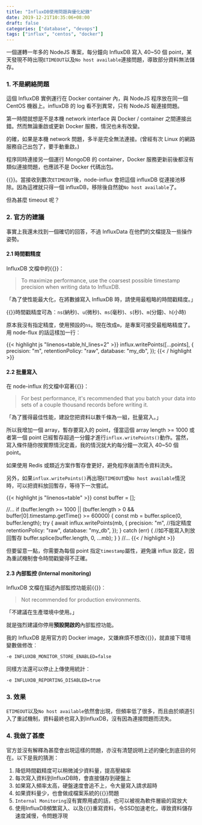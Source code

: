 ```yaml
---
title: "InfluxDB使用問題與優化紀錄"
date: 2019-12-21T10:35:06+08:00
draft: false
categories: ["database", "devops"]
tags: ["influx", "centos", "docker"]
---
```


一個運轉一年多的 NodeJS 專案，每分鐘向 InfluxDB 寫入 40~50 個 point，某天發現不時出現`ETIMEOUT`以及`No host available`連接問題，導致部分資料無法儲存。

<!--more-->

### 1. 不是網絡問題

這個 InfluxDB 實例運行在 Docker container 內，與 NodeJS 程序放在同一個 CentOS 機器上。influxDB 的 log 看不到異常，只有 NodeJS 報連接問題。

第一時間就想是不是本機 network interface 與 Docker / container 之間連接出錯。然而無論重啟或更新 Docker 服務，情況也未有改變。

的確，如果是本機 network 問題，多半是完全無法連接。(曾經有次 Linux 的網路服務自己出包了，要手動重啟。)

程序同時連接另一個運行 MongoDB 的 container，Docker 服務更新前後都沒有類似連接問題，也應該不是 Docker 代碼出包。

{{<blanklink name="這個問題也在 Github 上被提出過" href="https://github.com/node-influx/node-influx/issues/171#issuecomment-246092549">}}。當接收到數次`ETIMEOUT`後，node-influx 會把這個 influxDB 從連接池移除。因為這裡就只得一個 influxDB，移除後自然就`No host available`了。

但為甚麼 timeout 呢？

### 2. 官方的建議

事實上我還未找到一個確切的回答，不過 InfluxData 在他們的文檔提及一些操作姿勢。

#### 2.1 時間戳精度

InfluxDB 文檔中的{{<blanklink name="FAQ 寫道" href="https://docs.influxdata.com/influxdb/v1.7/troubleshooting/frequently-asked-questions/#does-the-precision-of-the-timestamp-matter">}}：

> To maximize performance, use the coarsest possible timestamp precision when writing data to InfluxDB.

「為了使性能最大化，在將數據寫入 InfluxDB 時，請使用最粗略的時間戳精度。」

{{<blanklink name="文檔記載" href="https://docs.influxdata.com/influxdb/v1.7/tools/api/#query-string-parameters-2">}}時間戳精度可為︰`ns`(納秒)、`u`(微秒)、`ms`(毫秒)、`s`(秒)、`m`(分鐘)、`h`(小時)

原本我沒有指定精度，使用預設的`ns`。現在改成`m`，是專案可接受最粗略精度了。用 node-flux 的話這樣加一行︰

{{< highlight js "linenos=table,hl_lines=2" >}}
influx.writePoints([...points], {
    precision: "m",
    retentionPolicy: "raw",
    database: "my_db",
});
{{< / highlight >}}

#### 2.2 批量寫入

在 node-influx 的文檔中寫著{{<blanklink name="這麼一句" href="https://node-influx.github.io/class/src/index.js~InfluxDB.html#instance-method-writePoints">}}：

> For best performance, it's recommended that you batch your data into sets of a couple thousand records before writing it.

「為了獲得最佳性能，建設您把資料以數千條為一組，批量寫入。」

所以我增加一個 array，暫存要寫入的 point，僅當這個 array length >= 1000 或者第一個 point 已經暫存超過一分鐘才進行`influx.writePoints()`動作。當然，寫入條件隨你按實際情況定義，我的情況就大約每分鐘一次寫入 40~50 個 point。

如果使用 Redis 或類近方案作暫存會更好，避免程序崩潰而令資料流失。

另外，如果`influx.writePoints()`再出現`ETIMEOUT`或`No host available`情況時，可以把資料放回暫存，等待下一次嘗試。

{{< highlight js "linenos=table" >}}
const buffer = [];

//...
if (buffer.length >= 1000 || (buffer.length > 0 && buffer[0].timestamp.getTime() >= 60000) {
    const mb = buffer.splice(0, buffer.length);
    try {
        await influx.writePoints(mb, {
            precision: "m", //指定精度
            retentionPolicy: "raw",
            database: "my_db",
        });
    } catch (err) {
        //如不能寫入則放回暫存
        buffer.splice(buffer.length, 0, ...mb);
    }
}
//...
{{< / highlight >}}

但要留意一點，你需要為每個 point 指定`timestamp`屬性，避免讓 influx 設定，因為重試機制會令時間戳變得不正確。

#### 2.3 內部監控 (Internal monitoring)

InfluxDB 文檔在描述內部監控功能前{{<blanklink name="高調表示" href="https://docs.influxdata.com/platform/monitoring/influxdata-platform/internal-vs-external#internal-monitoring">}}︰

> Not recommended for production environments.

「不建議在生產環境中使用。」

就是強烈建議你停用**預設開啟的**內部監控功能。

我的 InfluxDB 是用官方的 Docker image，又嫌麻煩不想改{{<blanklink name="設定檔" href="https://docs.influxdata.com/platform/monitoring/influxdata-platform/internal-vs-external#disable-the-internal-database-in-production-clusters">}}，就直接下環境變數做修改︰

```sh
-e INFLUXDB_MONITOR_STORE_ENABLED=false
```

同樣方法還可以停止上傳使用統計︰

```sh
-e INFLUXDB_REPORTING_DISABLED=true
```

### 3. 效果

`ETIMEOUT`以及`No host available`依然會出現，但頻率低了很多，而且由於順道引入了重試機制，資料最終也寫入到InfluxDB，沒有因為連接問題而流失。


### 4. 我做了甚麼

官方並沒有解釋為甚麼會出現這樣的問題，亦沒有清楚説明上述的優化到底目的何在。以下是我的猜測：

1. 降低時間戳精度可以稍微減少資料量，提高壓縮率
2. 每次寫入資料到InfluxDB時，會直接儲存到硬盤上
3. 如果寫入頻率太高，硬盤速度會追不上，令大量寫入請求超時
4. 如果資料量少，也會做成檔案系統的{{<blanklink name="寫放大" href="https://en.wikipedia.org/wiki/Write_amplification">}}問題
5. `Internal Monitoring`沒有實際用處的話，也可以被視為軟件層級的寫放大
6. 使用InfluxDB頻繁寫入、以及{{<blanklink name="Retention Policy" href="https://docs.influxdata.com/influxdb/v1.7/query_language/database_management/#retention-policy-management">}}重寫資料，令SSD加速老化，導致資料儲存速度減慢，令問題浮現
